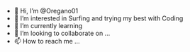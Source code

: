 - 👋 Hi, I’m @Oregano01
- 👀 I’m interested in Surfing and trying my best with Coding 
- 🌱 I’m currently learning 
- 💞️ I’m looking to collaborate on ...
- 📫 How to reach me ...

<!---
Oregano01/Oregano01 is a ✨ special ✨ repository because its `README.md` (this file) appears on your GitHub profile.
You can click the Preview link to take a look at your changes.
--->
